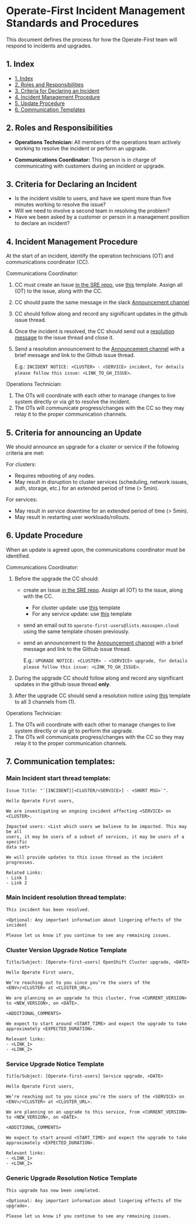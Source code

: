 # Operate-First Incident Management Standards and Procedures

This document defines the process for how the Operate-First team will respond to incidents and upgrades.

## 1. Index

- [1. Index][9]
- [2. Roles and Responsibilities][10]
- [3. Criteria for Declaring an Incident][11]
- [4. Incident Management Procedure][12]
- [5. Update Procedure][13]
- [6. Communication Templates][14]

## 2. Roles and Responsibilities

- **Operations Technician:** All members of the operations team actively working to resolve the incident or perform an upgrade.

- **Communications Coordinator:** This person is in charge of communicating with customers during an incident or upgrade.

## 3. Criteria for Declaring an Incident

- Is the incident visible to users, and have we spent more than five minutes working to resolve the issue?
- Will we need to involve a second team in resolving the problem?
- Have we been asked by a customer or person in a management position to declare an incident?

## 4. Incident Management Procedure
At the start of an incident, identify the operation technicians (OT) and communications coordinator (CC).

Communications Coordinator:

1. CC must create an Issue [in the SRE repo][1], use [this][3] template. Assign all (OT) to the issue, along with the CC.
2. CC should paste the same message in the slack [Announcement channel][4]
3. CC should follow along and record any significant updates in the github issue thread.
4. Once the incident is resolved, the CC should send out a [resolution message][5] to the issue thread and close it.
5. Send a resolution announcement to the [Announcement channel][4] with a brief message and link to the Github issue thread.

   E.g.: `INCIDENT NOTICE: <CLUSTER> - <SERVICE> incident, for details please follow this issue: <LINK_TO_GH_ISSUE>`.

Operations Technician:

1. The OTs will coordinate with each other to manage changes to live system directly or via git to resolve the incident.
2. The OTs will communicate progress/changes with the CC so they may relay it to the proper communication channels.

## 5. Criteria for announcing an Update

We should announce an upgrade for a cluster or service if the following criteria are met:

For clusters:
- Requires rebooting of any nodes.
- May result in disruption to cluster services (scheduling, network issues, auth, storage, etc.) for an extended period of time (> 5min).

For services:
- May result in service downtime for an extended period of time (> 5min).
- May result in restarting user workloads/rollouts.

## 6. Update Procedure
When an update is agreed upon, the communications coordinator must be identified.

Communications Coordinator:
1. Before the upgrade the CC should:
    - create an Issue [in the SRE repo][1]. Assign all (OT) to the issue, along with the CC.
        - For cluster update: use [this][6] template
        - For any service update: use [this][7] template
    - send an email out to `operate-first-users@lists.massopen.cloud` using the same template chosen previously.
    - send an announcement to the [Announcement channel][4] with a brief message and link to the Github issue thread.

      E.g.: `UPGRADE NOTICE: <CLUSTER> - <SERVICE> upgrade, for details please follow this issue: <LINK_TO_GH_ISSUE>`.

3. During the upgrade CC should follow along and record any significant updates in the github issue thread **only**.
4. After the upgrade CC should send a resolution notice using [this][8] template to all 3 channels from (1).

Operations Technician:

1. The OTs will coordinate with each other to manage changes to live system directly or via git to perform the upgrade.
2. The OTs will communicate progress/changes with the CC so they may relay it to the proper communication channels.

## 7. Communication templates:

### Main Incident start thread template:
```text
Issue Title: "`[INCIDENT][<CLUSTER/<SERVICE>] - <SHORT MSG>`".

Hello Operate First users,

We are investigating an ongoing incident affecting <SERVICE> on <CLUSTER>.

Impacted users: <List which users we believe to be impacted. This may be all
users, it may be users of a subset of services, it may be users of a specific
data set>

We will provide updates to this issue thread as the incident progresses.

Related Links:
- Link 1
- Link 2
```

### Main Incident resolution thread template:
```text
This incident has been resolved.

<Optional: Any important information about lingering effects of the incident

Please let us know if you continue to see any remaining issues.
```

### Cluster Version Upgrade Notice Template
```text
Title/Subject: [Operate-first-users] OpenShift Cluster upgrade, <DATE>

Hello Operate First users,

We’re reaching out to you since you’re the users of the <ENV>/<CLUSTER> at <CLUSTER_URL>.

We are planning on an upgrade to this cluster, from <CURRENT_VERSION> to <NEW_VERSION>, on <DATE>.

<ADDITIONAL_COMMENTS>

We expect to start around <START_TIME> and expect the upgrade to take approximately <EXPECTED_DURATION>.

Relevant links:
- <LINK_1>
- <LINK_2>
```

### Service Upgrade Notice Template
```text
Title/Subject: [Operate-first-users] Service upgrade, <DATE>

Hello Operate First users,

We’re reaching out to you since you’re the users of the <SERVICE> on <ENV>/<CLUSTER> at <CLUSTER_URL>.

We are planning on an upgrade to this service, from <CURRENT_VERSION> to <NEW_VERSION>, on <DATE>.

<ADDITIONAL_COMMENTS>

We expect to start around <START_TIME> and expect the upgrade to take approximately <EXPECTED_DURATION>.

Relevant links:
- <LINK_1>
- <LINK_2>
```

### Generic Upgrade Resolution Notice Template
```text
This upgrade has now been completed.

<Optional: Any important information about lingering effects of the upgrade>.

Please let us know if you continue to see any remaining issues.
```

[1]: https://github.com/operate-first/sre/issues
[2]: https://github.com/operate-first/alerts/issues
[3]: #main-incident-start-thread-template
[4]: https://operatefirst.slack.com/archives/C01RT0NNCP7
[5]: #main-incident-resolution-thread-template
[6]: #cluster-version-upgrade-notice-template
[7]: #service-upgrade-notice-template
[8]: #generic-upgrade-resolution-notice-template
[9]: #1-index
[10]: #2-roles-and-responsibilities
[11]: #3-criteria-for-declaring-an-incident
[12]: #4-incident-management-procedure
[13]: #6-update-procedure
[14]: #7-communication-templates

